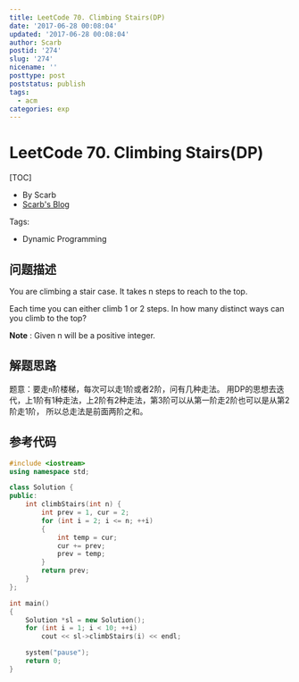 ```yaml
---
title: LeetCode 70. Climbing Stairs(DP)
date: '2017-06-28 00:08:04'
updated: '2017-06-28 00:08:04'
author: Scarb
postid: '274'
slug: '274'
nicename: ''
posttype: post
poststatus: publish
tags:
  - acm
categories: exp
---
```


# LeetCode 70. Climbing Stairs(DP)
[TOC]

- By Scarb
- [Scarb's Blog](http://47.106.131.90/blog)


Tags:

- Dynamic Programming


## 问题描述

You are climbing a stair case. It takes n steps to reach to the top.

Each time you can either climb 1 or 2 steps. In how many distinct ways can you climb to the top?

**Note** : Given n will be a positive integer.

## 解题思路
题意：要走`n`阶楼梯，每次可以走1阶或者2阶，问有几种走法。
用DP的思想去迭代，上1阶有1种走法，上2阶有2种走法，第3阶可以从第一阶走2阶也可以是从第2阶走1阶，
所以总走法是前面两阶之和。

## 参考代码
```C++
#include <iostream>
using namespace std;

class Solution {
public:
	int climbStairs(int n) {
		int prev = 1, cur = 2;
		for (int i = 2; i <= n; ++i)
		{
			int temp = cur;
			cur += prev;
			prev = temp;
		}
		return prev;
	}
};

int main()
{
	Solution *sl = new Solution();
	for (int i = 1; i < 10; ++i)
		cout << sl->climbStairs(i) << endl;

	system("pause");
	return 0;
}
```